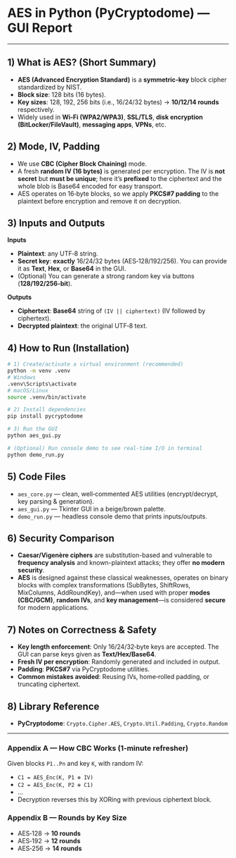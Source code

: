 # AES in Python (PyCryptodome) — GUI Report

---

## 1) What is AES? (Short Summary)
- **AES (Advanced Encryption Standard)** is a **symmetric-key** block cipher standardized by NIST.
- **Block size**: 128 bits (16 bytes).
- **Key sizes**: 128, 192, 256 bits (i.e., 16/24/32 bytes) → **10/12/14 rounds** respectively.
- Widely used in **Wi‑Fi (WPA2/WPA3)**, **SSL/TLS**, **disk encryption (BitLocker/FileVault)**, **messaging apps**, **VPNs**, etc.

## 2) Mode, IV, Padding
- We use **CBC (Cipher Block Chaining)** mode.
- A fresh **random IV (16 bytes)** is generated per encryption. The IV is **not secret** but **must be unique**; here it’s **prefixed** to the ciphertext and the whole blob is Base64 encoded for easy transport.
- AES operates on 16‑byte blocks, so we apply **PKCS#7 padding** to the plaintext before encryption and remove it on decryption.

## 3) Inputs and Outputs
**Inputs**
- **Plaintext**: any UTF‑8 string.
- **Secret key**: **exactly** 16/24/32 bytes (AES‑128/192/256). You can provide it as **Text**, **Hex**, or **Base64** in the GUI.
- (Optional) You can generate a strong random key via buttons (**128/192/256‑bit**).

**Outputs**
- **Ciphertext**: **Base64** string of `(IV || ciphertext)` (IV followed by ciphertext).  
- **Decrypted plaintext**: the original UTF‑8 text.

## 4) How to Run (Installation)
```bash
# 1) Create/activate a virtual environment (recommended)
python -m venv .venv
# Windows
.venv\Scripts\activate
# macOS/Linux
source .venv/bin/activate

# 2) Install dependencies
pip install pycryptodome

# 3) Run the GUI
python aes_gui.py

# (Optional) Run console demo to see real-time I/O in terminal
python demo_run.py
```

## 5) Code Files
- `aes_core.py` — clean, well‑commented AES utilities (encrypt/decrypt, key parsing & generation).
- `aes_gui.py` — Tkinter GUI in a beige/brown palette.
- `demo_run.py` — headless console demo that prints inputs/outputs.


## 6) Security Comparison
- **Caesar/Vigenère ciphers** are substitution-based and vulnerable to **frequency analysis** and known-plaintext attacks; they offer **no modern security**.
- **AES** is designed against these classical weaknesses, operates on binary blocks with complex transformations (SubBytes, ShiftRows, MixColumns, AddRoundKey), and—when used with proper **modes (CBC/GCM)**, **random IVs**, and **key management**—is considered **secure** for modern applications.

## 7) Notes on Correctness & Safety
- **Key length enforcement**: Only 16/24/32‑byte keys are accepted. The GUI can parse keys given as **Text/Hex/Base64**.
- **Fresh IV per encryption**: Randomly generated and included in output.
- **Padding**: **PKCS#7** via PyCryptodome utilities.
- **Common mistakes avoided**: Reusing IVs, home‑rolled padding, or truncating ciphertext.

## 8) Library Reference
- **PyCryptodome**: `Crypto.Cipher.AES`, `Crypto.Util.Padding`, `Crypto.Random`

---

### Appendix A — How CBC Works (1‑minute refresher)
Given blocks `P1..Pn` and key `K`, with random IV:
- `C1 = AES_Enc(K, P1 ⊕ IV)`
- `C2 = AES_Enc(K, P2 ⊕ C1)`
- ...
- Decryption reverses this by XORing with previous ciphertext block.

### Appendix B — Rounds by Key Size
- AES‑128 → **10 rounds**
- AES‑192 → **12 rounds**
- AES‑256 → **14 rounds**
